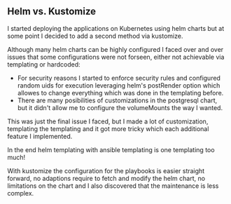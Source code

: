 ## Helm vs. Kustomize
I started deploying the applications on Kubernetes using helm charts but at some point I decided to add a second method via kustomize.

Although many helm charts can be highly configured I faced over and over issues that some configurations were not forseen, either not achievable via templating or hardcoded:
* For security reasons I started to enforce security rules and configured random uids for execution leveraging  helm's postRender option which allowes to change everything which was done in the templating before.
* There are many posibilities of customizations in the postgresql chart, but it didn't allow me to configure the volumeMounts the way I wanted.

This was just the final issue I faced, but I made a lot of customization, templating the templating and it got more tricky which each additional feature I implemented.

In the end helm templating with ansible templating is one templating too much!

With kustomize the configuration for the playbooks is easier straight forward, no adaptions require to fetch and modify the helm chart, no limitations on the chart and I also discovered that the maintenance is less complex.

